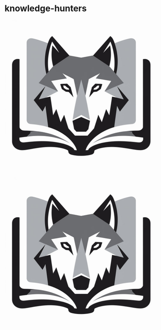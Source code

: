 # knowledge-hunters

![Imagem 01](https://github.com/salexatus/knowledge-hunters/blob/main/a-flat-design-logo-with-a-wolf-s-head-the-wolf-s-e-4m03oMAzRTuE4yfxJei66g-NDp34qMVTfimW2X1J5d63A.jpeg)

![Imagem 01](https://github.com/salexatus/knowledge-hunters/blob/main/a-flat-design-logo-with-a-wolf-s-head-the-wolf-s-e-4m03oMAzRTuE4yfxJei66g-NDp34qMVTfimW2X1J5d63A.jpeg)

